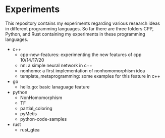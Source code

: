 # Experiments
This repository contains my experiments regarding various research ideas in different programming languages. So far there are three folders CPP, Python, and Rust containing my experiments in these programming languages. 

- c++
  - cpp-new-features: experimenting the new features of cpp 10/14/17/20
  - nn: a simple neural network in c++
  - nonhomo: a first implementation of nonhomomorphism idea
  - template_metaprogramming: some examples for this feature in c++
- go
  - hello.go: basic lanaguage feature
- python
  - NonHomomorphism
  - TF
  - partial_coloring
  - pyMetis
  - python-code-samples
- rust
  - rust_gtea

